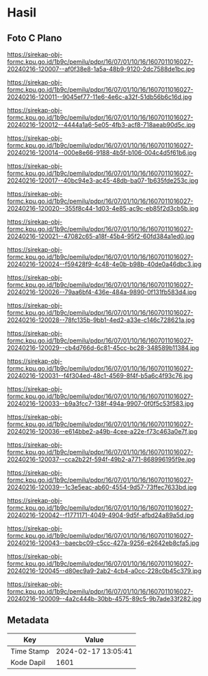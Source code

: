 # Hasil

## Foto C Plano

https://sirekap-obj-formc.kpu.go.id/1b9c/pemilu/pdpr/16/07/01/10/16/1607011016027-20240216-120007--af0f38e8-1a5a-48b9-9120-2dc7588de1bc.jpg

https://sirekap-obj-formc.kpu.go.id/1b9c/pemilu/pdpr/16/07/01/10/16/1607011016027-20240216-120011--9045ef77-11e6-4e6c-a32f-51db56b6c16d.jpg

https://sirekap-obj-formc.kpu.go.id/1b9c/pemilu/pdpr/16/07/01/10/16/1607011016027-20240216-120012--4444a1a6-5e05-4fb3-acf8-718aeab90d5c.jpg

https://sirekap-obj-formc.kpu.go.id/1b9c/pemilu/pdpr/16/07/01/10/16/1607011016027-20240216-120014--000e8e66-9188-4b5f-b106-004c4d5f61b6.jpg

https://sirekap-obj-formc.kpu.go.id/1b9c/pemilu/pdpr/16/07/01/10/16/1607011016027-20240216-120017--40bc94e3-ac45-48db-ba07-1b635fde253c.jpg

https://sirekap-obj-formc.kpu.go.id/1b9c/pemilu/pdpr/16/07/01/10/16/1607011016027-20240216-120020--355f8c44-1d03-4e85-ac9c-eb85f2d3cb5b.jpg

https://sirekap-obj-formc.kpu.go.id/1b9c/pemilu/pdpr/16/07/01/10/16/1607011016027-20240216-120021--47082c65-a18f-45b4-95f2-60fd384a1ed0.jpg

https://sirekap-obj-formc.kpu.go.id/1b9c/pemilu/pdpr/16/07/01/10/16/1607011016027-20240216-120024--f59428f9-4c48-4e0b-b98b-40de0a46dbc3.jpg

https://sirekap-obj-formc.kpu.go.id/1b9c/pemilu/pdpr/16/07/01/10/16/1607011016027-20240216-120026--79aa6bf4-436e-484a-9890-0f131fb583d4.jpg

https://sirekap-obj-formc.kpu.go.id/1b9c/pemilu/pdpr/16/07/01/10/16/1607011016027-20240216-120028--78fc135b-9bb1-4ed2-a33e-c146c728621a.jpg

https://sirekap-obj-formc.kpu.go.id/1b9c/pemilu/pdpr/16/07/01/10/16/1607011016027-20240216-120029--cb4d766d-6c81-45cc-bc28-348589b11384.jpg

https://sirekap-obj-formc.kpu.go.id/1b9c/pemilu/pdpr/16/07/01/10/16/1607011016027-20240216-120031--f4f304ed-48c1-4569-8f4f-b5a6c4f93c76.jpg

https://sirekap-obj-formc.kpu.go.id/1b9c/pemilu/pdpr/16/07/01/10/16/1607011016027-20240216-120033--b9a3fcc7-138f-494a-9907-0f0f5c53f583.jpg

https://sirekap-obj-formc.kpu.go.id/1b9c/pemilu/pdpr/16/07/01/10/16/1607011016027-20240216-120036--e614bbe2-a49b-4cee-a22e-f73c463a0e7f.jpg

https://sirekap-obj-formc.kpu.go.id/1b9c/pemilu/pdpr/16/07/01/10/16/1607011016027-20240216-120037--cca2b22f-594f-49b2-a771-868996195f9e.jpg

https://sirekap-obj-formc.kpu.go.id/1b9c/pemilu/pdpr/16/07/01/10/16/1607011016027-20240216-120039--1c3e5eac-ab60-4554-9d57-73ffec7633bd.jpg

https://sirekap-obj-formc.kpu.go.id/1b9c/pemilu/pdpr/16/07/01/10/16/1607011016027-20240216-120042--f1771171-4049-4904-9d5f-afbd24a89a5d.jpg

https://sirekap-obj-formc.kpu.go.id/1b9c/pemilu/pdpr/16/07/01/10/16/1607011016027-20240216-120043--baecbc09-c5cc-427a-9256-e2642eb8cfa5.jpg

https://sirekap-obj-formc.kpu.go.id/1b9c/pemilu/pdpr/16/07/01/10/16/1607011016027-20240216-120045--d80ec9a9-2ab2-4cb4-a0cc-228c0b45c379.jpg

https://sirekap-obj-formc.kpu.go.id/1b9c/pemilu/pdpr/16/07/01/10/16/1607011016027-20240216-120009--4a2c444b-30bb-4575-89c5-9b7ade33f282.jpg


## Metadata

| Key        | Value               |
| ---------- | ------------------- |
| Time Stamp | 2024-02-17 13:05:41 |
| Kode Dapil | 1601                |



